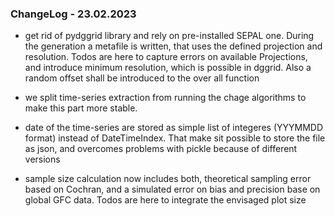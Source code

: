 ### ChangeLog - 23.02.2023

- get rid of pydggrid library and rely on pre-installed SEPAL one. During the generation a metafile is written, that uses the defined projection and resolution. Todos are here to capture errors on available Projections, and introduce minimum resolution, which is possible in dggrid. Also a random offset shall be introduced to the over all function

- we split time-series extraction from running the chage algorithms to make this part more stable.

- date of the time-series are stored as simple list of integeres (YYYMMDD format) instead of DateTimeIndex. That make sit possible to store the file as json, and overcomes problems with pickle because of different versions

- sample size calculation now includes both, theoretical sampling error based on Cochran, and a simulated error on bias and precision base on global GFC data. Todos are here to integrate the envisaged plot size



